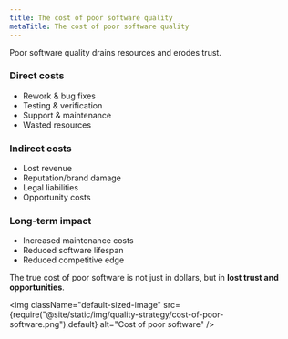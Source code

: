 ```yaml
---
title: The cost of poor software quality
metaTitle: The cost of poor software quality
---
```


Poor software quality drains resources and erodes trust.

### Direct costs

-   Rework & bug fixes
-   Testing & verification
-   Support & maintenance
-   Wasted resources

### Indirect costs

-   Lost revenue
-   Reputation/brand damage
-   Legal liabilities
-   Opportunity costs

### Long-term impact

-   Increased maintenance costs
-   Reduced software lifespan
-   Reduced competitive edge

The true cost of poor software is not just in dollars, but in **lost trust and opportunities**.

<img className="default-sized-image" src={require("@site/static/img/quality-strategy/cost-of-poor-software.png").default} alt="Cost of poor software" />
